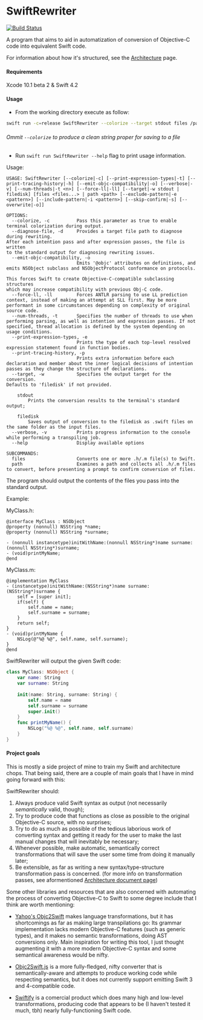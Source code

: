 # SwiftRewriter

[![Build Status](https://travis-ci.org/LuizZak/SwiftRewriter.svg?branch=master)](https://travis-ci.org/LuizZak/SwiftRewriter)

A program that aims to aid in automatization of conversion of Objective-C code into equivalent Swift code.

For information about how it's structured, see the [Architecture](Architecture.md) page.

#### Requirements

Xcode 10.1 beta 2 & Swift 4.2

#### Usage

- From the working directory execute as follow:

```bash
swift run -c=release SwiftRewriter --colorize --target stdout files /path/to/MyClass.h /path/to/MyClass.m
```

###### Ommit `--colorize` to produce a clean string proper for saving to a file

- Run `swift run SwiftRewriter --help` flag to print usage information.

Usage:

```
USAGE: SwiftRewriter [--colorize|-c] [--print-expression-types|-t] [--print-tracing-history|-h] [--emit-objc-compatibility|-o] [--verbose|-v] [--num-threads|-t <n>] [--force-ll|-ll] [--target|-w stdout | filedisk] [files <files...> | path <path> [--exclude-pattern|-e <pattern>] [--include-pattern|-i <pattern>] [--skip-confirm|-s] [--overwrite|-o]]

OPTIONS:
  --colorize, -c          Pass this parameter as true to enable terminal colorization during output.
  --diagnose-file, -d     Provides a target file path to diagnose during rewriting.
After each intention pass and after expression passes, the file is written
to the standard output for diagnosing rewriting issues.
  --emit-objc-compatibility, -o
                          Emits '@objc' attributes on definitions, and emits NSObject subclass and NSObjectProtocol conformance on protocols.

This forces Swift to create Objective-C-compatible subclassing structures
which may increase compatibility with previous Obj-C code.
  --force-ll, -ll         Forces ANTLR parsing to use LL prediction context, instead of making an attempt at SLL first. May be more performant in some circumstances depending on complexity of original source code.
  --num-threads, -t       Specifies the number of threads to use when performing parsing, as well as intention and expression passes. If not specified, thread allocation is defined by the system depending on usage conditions.
  --print-expression-types, -e
                          Prints the type of each top-level resolved expression statement found in function bodies.
  --print-tracing-history, -p
                          Prints extra information before each declaration and member about the inner logical decisions of intention passes as they change the structure of declarations.
  --target, -w            Specifies the output target for the conversion.
Defaults to 'filedisk' if not provided.

    stdout
        Prints the conversion results to the terminal's standard output;
    
    filedisk
        Saves output of conversion to the filedisk as .swift files on the same folder as the input files.
  --verbose, -v           Prints progress information to the console while performing a transpiling job.
  --help                  Display available options

SUBCOMMANDS:
  files                   Converts one or more .h/.m file(s) to Swift.
  path                    Examines a path and collects all .h/.m files to convert, before presenting a prompt to confirm conversion of files.
```

The program should output the contents of the files you pass into the standard output.

Example:

MyClass.h:
```objc
@interface MyClass : NSObject
@property (nonnull) NSString *name;
@property (nonnull) NSString *surname;

- (nonnull instancetype)initWithName:(nonnull NSString*)name surname:(nonnull NSString*)surname;
- (void)printMyName;
@end
```

MyClass.m:
```objc
@implementation MyClass
- (instancetype)initWithName:(NSString*)name surname:(NSString*)surname {
    self = [super init];
    if(self) {
        self.name = name;
        self.surname = surname;
    }
    return self;
}
- (void)printMyName {
    NSLog(@"%@ %@", self.name, self.surname);
}
@end
```

SwiftRewriter will output the given Swift code:

```swift
class MyClass: NSObject {
    var name: String
    var surname: String
    
    init(name: String, surname: String) {
        self.name = name
        self.surname = surname
        super.init()
    }
    func printMyName() {
        NSLog("%@ %@", self.name, self.surname)
    }
}
```

#### Project goals

This is mostly a side project of mine to train my Swift and architecture chops. That being said, there are a couple of main goals that I have in mind going forward with this:

SwiftRewriter should:

1. Always produce valid Swift syntax as output (not necessarily _semantically_ valid, though);
2. Try to produce code that functions as close as possible to the original Objective-C source, with no surprises;
3. Try to do as much as possible of the tedious laborious work of converting syntax and getting it ready for the user to make the last manual changes that will inevitably be necessary;
4. Whenever possible, make automatic, semantically correct transformations that will save the user some time from doing it manually later;
5. Be extensible, as far as writing a new syntax/type-structure transformation pass is concerned. (for more info on transformation passes, see aformentioned [Architecture document page](Architecture.md))

Some other libraries and resources that are also concerned with automating the process of converting Objective-C to Swift to some degree include that I think are worth mentioning:

- [Yahoo's Objc2Swift](https://github.com/yahoojapan/objc2swift) makes language transformations, but it has shortcomings as far as making large transpilations go: Its grammar implementation lacks modern Objective-C features (such as generic types), and it makes no semantic transformations, doing AST conversions only. Main inspiration for writing this tool, I just thought augmenting it with a more modern Objective-C syntax and some semantical awareness would be nifty.

- [Objc2Swift.js](http://okaxaki.github.io/objc2swift/index.html) is a more fully-fledged, nifty converter that is semantically-aware and attempts to produce working code while respecting semantics, but it does not currently support emitting Swift 3 and 4-compatible code.

- [Swiftify](https://objectivec2swift.com/) is a comercial product which does many high and low-level transformations, producing code that appears to be (I haven't tested it much, tbh) nearly fully-functioning Swift code.
